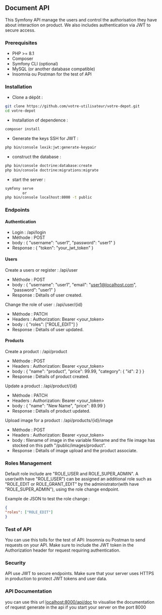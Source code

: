 ## Document API

This Symfony API manage the users and control the authorisation they have about interaction on product. We also includes authentication via JWT to secure access.

### Prerequisites
- PHP >= 8.1
- Composer
- Symfony CLI (optional)
- MySQL (or another database compatible)
- Insomnia ou Postman for the test of API 

### Installation
- Clone a dépôt :

```bash
git clone https://github.com/votre-utilisateur/votre-depot.git
cd votre-depot
```

- Installation of dependence :

```bash
composer install
```

- Generate the keys SSH for JWT :

```bash
php bin/console lexik:jwt:generate-keypair
```

- construct the database :

```bash
php bin/console doctrine:database:create
php bin/console doctrine:migrations:migrate
```

- start the server :

```bash
symfony serve
        or
php bin/console localhost:8000 -t public
```

### Endpoints
#### Authentication
- Login : /api/login
- Méthode : POST
- body : { "username": "user1", "password": "user1" }
- Response : { "token": "your_jwt_token" }

#### Users
Create a users or register : /api/user
- Méthode : POST
- body : { "username": "user1", "email": "user1@localhost.com", "password": "user1" }
- Response : Détails of user created.

Change the role of user : /api/user/{id}
- Méthode : PATCH
- Headers : Authorization: Bearer <your_token>
- body : { "roles": ["ROLE_EDIT"] }
- Response : Détails of user updated.


#### Products
Create a product : /api/product
- Méthode : POST
- Headers : Authorization: Bearer <your_token>
- body : { "name": "product", "price": 99.99, "category": { "id": 2 } }
- Response : Détails of product created.

Update a product : /api/product/{id}
- Méthode : PATCH
- Headers : Authorization: Bearer <your_token>
- body : { "name": "New Name", "price": 89.99 }
- Response : Détails of product updated.

Upload image for a product : /api/products/{id}/image
- Méthode : POST
- Headers : Authorization: Bearer <your_token>
- body : filename of image in the variable filename and the file image has stocked on this path "/public/images/product".
- Response : Détails of image upload and the product associate.

### Roles Management
Default role include are "ROLE_USER and ROLE_SUPER_ADMIN". A user(with have "ROLE_USER") can be assigned an additional role such as "ROLE_EDIT or ROLE_GRANT_EDIT" by the administrator(with have "ROLE_SUPER_ADMIN"), using the role change endpoint.

Example de JSON to test the role change :
```json
{
"roles": ["ROLE_EDIT"]
}
```

### Test of API
You can  use this tolls for the test of API: Insomnia ou Postman to send requests on your API. Make sure to include the JWT token in the Authorization header for request requiring authentication.

### Security
API use JWT to secure endpoints. Make sure that your server uses HTTPS in production to protect JWT tokens and user data.

### API Documentation
you can use this url [localhost:8000/api/doc](http://localhost:8000/api/doc) to visualise the documentation of request generate in the api if you start your server on the port 8000

